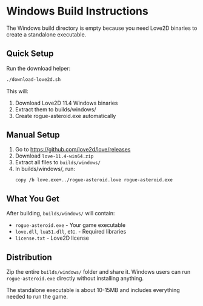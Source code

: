 # Windows Build Instructions

The Windows build directory is empty because you need Love2D binaries to create a standalone executable.

## Quick Setup

Run the download helper:
```bash
./download-love2d.sh
```

This will:
1. Download Love2D 11.4 Windows binaries
2. Extract them to builds/windows/
3. Create rogue-asteroid.exe automatically

## Manual Setup

1. Go to https://github.com/love2d/love/releases
2. Download `love-11.4-win64.zip`
3. Extract all files to `builds/windows/`
4. In builds/windows/, run:
   ```
   copy /b love.exe+../rogue-asteroid.love rogue-asteroid.exe
   ```

## What You Get

After building, `builds/windows/` will contain:
- `rogue-asteroid.exe` - Your game executable
- `love.dll`, `lua51.dll`, etc. - Required libraries
- `license.txt` - Love2D license

## Distribution

Zip the entire `builds/windows/` folder and share it. Windows users can run `rogue-asteroid.exe` directly without installing anything.

The standalone executable is about 10-15MB and includes everything needed to run the game.